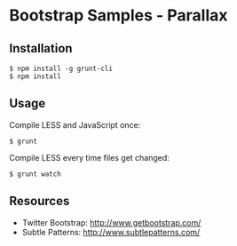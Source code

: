 # Bootstrap Samples - Parallax

## Installation

    $ npm install -g grunt-cli
    $ npm install

## Usage

Compile LESS and JavaScript once:
    
    $ grunt

Compile LESS every time files get changed:

    $ grunt watch

## Resources

* Twitter Bootstrap: http://www.getbootstrap.com/
* Subtle Patterns: http://www.subtlepatterns.com/